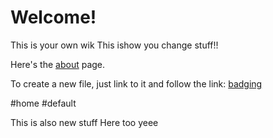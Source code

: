 # Welcome!

This is your own wik
This ishow you change stuff!!

Here's the [about](about) page.

To create a new file, just link to it and follow the link: [badging](badging)

#home #default

This is also new stuff
Here too yeee